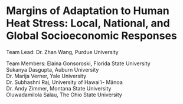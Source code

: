# Margins of Adaptation to Human Heat Stress: Local, National, and Global Socioeconomic Responses
Team Lead: Dr. Zhan Wang, Purdue University   

Team Members:
Elaina Gonsoroski, Florida State University  
Sukanya Dasgupta, Auburn University  
Dr. Marija Verner, Yale University  
Dr. Subhashni Raj, University of Hawai’i- Mãnoa  
Dr. Andy Zimmer, Montana State University  
Oluwadamilola Salau, The Ohio State University  
